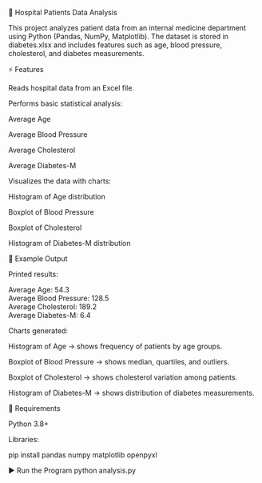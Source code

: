 🏥 Hospital Patients Data Analysis

This project analyzes patient data from an internal medicine department using Python (Pandas, NumPy, Matplotlib).
The dataset is stored in diabetes.xlsx and includes features such as age, blood pressure, cholesterol, and diabetes measurements.

⚡ Features

Reads hospital data from an Excel file.

Performs basic statistical analysis:

Average Age

Average Blood Pressure

Average Cholesterol

Average Diabetes-M

Visualizes the data with charts:

Histogram of Age distribution

Boxplot of Blood Pressure

Boxplot of Cholesterol

Histogram of Diabetes-M distribution

📂 Example Output

Printed results:

Average Age: 54.3  
Average Blood Pressure: 128.5  
Average Cholesterol: 189.2  
Average Diabetes-M: 6.4  


Charts generated:

Histogram of Age → shows frequency of patients by age groups.

Boxplot of Blood Pressure → shows median, quartiles, and outliers.

Boxplot of Cholesterol → shows cholesterol variation among patients.

Histogram of Diabetes-M → shows distribution of diabetes measurements.

🔧 Requirements

Python 3.8+

Libraries:

pip install pandas numpy matplotlib openpyxl

▶️ Run the Program
python analysis.py

